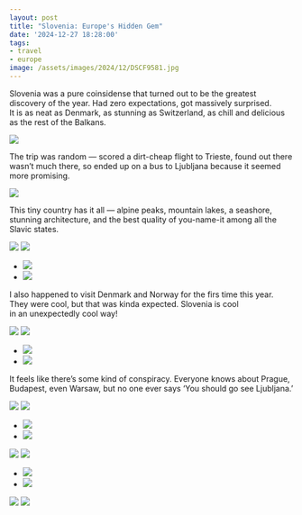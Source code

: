 ```yaml
---
layout: post
title: "Slovenia: Europe's Hidden Gem"
date: '2024-12-27 18:28:00'
tags:
- travel
- europe
image: /assets/images/2024/12/DSCF9581.jpg
---
```


Slovenia was a pure coinsidense that turned out to be the greatest discovery of the year. Had zero expectations, got massively surprised. It is as neat as Denmark, as stunning as Switzerland, as chill and delicious as the rest of the Balkans.

![](/assets/images/2024/12/DSCF9581.jpg)

The trip was random — scored a dirt-cheap flight to Trieste, found out there wasn’t much there, so ended up on a bus to Ljubljana because it seemed more promising.

![](/assets/images/2024/12/DSCF9381.jpg)

This tiny country has it all — alpine peaks, mountain lakes, a seashore, stunning architecture, and the best quality of you-name-it among all the Slavic states.

![](/assets/images/2024/12/DSCF9652.jpg)
![](/assets/images/2024/12/DSCF9480.jpg)
- ![](/assets/images/2024/12/DSCF9461.jpg)
- ![](/assets/images/2024/12/DSCF9756.jpg)

I also happened to visit Denmark and Norway for the firs time this year. They were cool, but that was kinda expected. Slovenia is cool in an unexpectedly cool way!

![](/assets/images/2024/12/DSCF9614.jpg)
![](/assets/images/2024/12/DSCF9492.jpg)
- ![](/assets/images/2024/12/DSCF9457.jpg)
- ![](/assets/images/2024/12/DSCF9485.jpg)

It feels like there’s some kind of conspiracy. Everyone knows about Prague, Budapest, even Warsaw, but no one ever says ‘You should go see Ljubljana.’

![](/assets/images/2024/12/DSCF9620.jpg)
![](/assets/images/2024/12/DSCF9433.jpg)
- ![](/assets/images/2024/12/DSCF9434.jpg)
- ![](/assets/images/2024/12/DSCF9441.jpg)

![](/assets/images/2024/12/DSCF9629.jpg)
![](/assets/images/2024/12/DSCF9401.jpg)
- ![](/assets/images/2024/12/DSCF9417.jpg)
- ![](/assets/images/2024/12/DSCF9422.jpg)

![](/assets/images/2024/12/DSCF9469.jpg)
![](/assets/images/2024/12/DSCF9616.jpg)